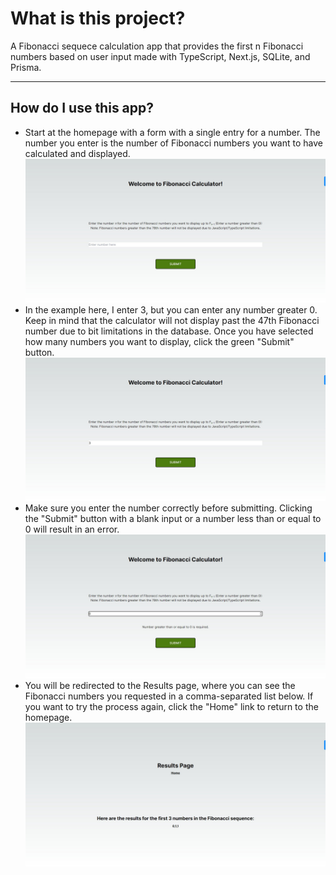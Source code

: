 <h1>What is this project?</h1>
A Fibonacci sequece calculation app that provides the first n Fibonacci numbers based on user input made with TypeScript, Next.js, SQLite, and Prisma.

---

<h2>How do I use this app?</h2>

<ul>
<li>Start at the homepage with a form with a single entry for a number. The number you enter is the number of Fibonacci numbers you want to have calculated and displayed. 
<img src="/images/2023-08-02 00.21.44 localhost 98ab2b53a433.jpg" alt="image of Fibonacci calculator homepage" />

<li>In the example here, I enter 3, but you can enter any number greater 0. Keep in mind that the calculator will not display past the 47th Fibonacci number due to bit limitations in the database. Once you have selected how many numbers you want to display, click the green "Submit" button.
<img src="/images/2023-08-02 00.22.40 localhost 74f445929ffa.jpg" alt="image of Fibonacci calculator homepage with a 3 entered in the form" />

<li>Make sure you enter the number correctly before submitting. Clicking the "Submit" button with a blank input or a number less than or equal to 0 will result in an error.
<img src="/images/2023-08-02 00.32.55 localhost d5cefbd123d1.jpg" alt="image of Fibonacci calculator homepage with a 0 entered in the form and an error message" />

<li>You will be redirected to the Results page, where you can see the Fibonacci numbers you requested in a comma-separated list below. If you want to try the process again, click the "Home" link to return to the homepage.
<img src="/images/2023-08-02 00.22.58 localhost 8d62b2e6ce0b.jpg" alt="image of Fibonacci calculator results page with the first 3 Fibonacci numbers displayed" />
